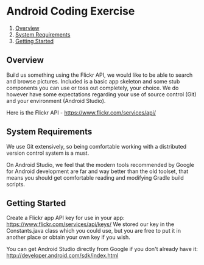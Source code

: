 # Android Coding Exercise

1. [Overview](#overview)
1. [System Requirements](#system-requirements)
1. [Getting Started](#getting-started)

## Overview
Build us something using the Flickr API, we would like to be able to search and browse pictures. Included is a basic app skeleton and some stub components you can use or toss out completely, your choice. We do however have some expectations regarding your use of source control (Git) and your environment (Android Studio).

Here is the Flickr API - https://www.flickr.com/services/api/

## System Requirements
We use Git extensively, so being comfortable working with a distributed version control system is a must.

On Android Studio, we feel that the modern tools recommended by Google for Android development are far and way better than the old toolset, that means you should get comfortable reading and modifying Gradle build scripts.

## Getting Started
Create a Flickr app API key for use in your app: https://www.flickr.com/services/api/keys/
We stored our key in the Constants.java class which you could use, but you are free to put it in another place or obtain your own key if you wish.

You can get Android Studio directly from Google if you don't already have it: http://developer.android.com/sdk/index.html

